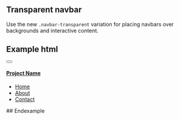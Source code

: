 ## Transparent navbar

Use the new `.navbar-transparent` variation for placing navbars over backgrounds and interactive content.

## Example html
<div class="py-5 px-1" style="background: url({{ relative }}assets/img/kanye.jpg) top center; background-size: cover">
  <nav class="navbar navbar-transparent">
    <div class="container-fluid">
      <div class="navbar-header">
        <button type="button" class="navbar-toggler hidden-lg-up float-right" data-toggle="collapse" data-target="#navbar-collapse-com"></button>
        <a class="navbar-brand" href="#">
          <h4 class="text-uppercase my-0">Project Name</h4>
        </a>
      </div>
      <div class="navbar-toggleable-md collapse" id="navbar-collapse-com">
        <ul class="nav navbar-nav float-none float-lg-right">
          <li class="nav-item">
            <a class="nav-link" href="#">Home</a>
          </li>
          <li class="nav-item">
            <a class="nav-link" href="#">About</a>
          </li>
          <li class="nav-item">
            <a class="nav-link" href="#">Contact</a>
          </li>
        </ul>
      </div>
    </div>
  </nav>
</div>
## Endexample
